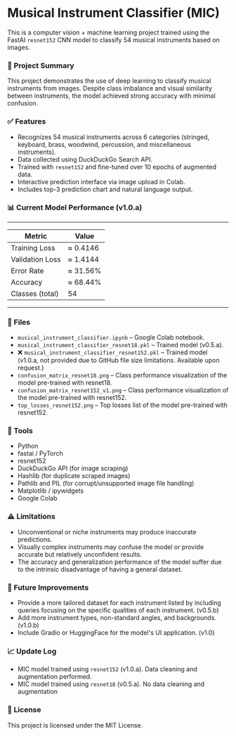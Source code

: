 # Musical Instrument Classifier (MIC)
This is a computer vision + machine learning project trained using the FastAI `resnet152` CNN model to classify 54 musical instruments based on images.

### 📌 Project Summary
This project demonstrates the use of deep learning to classify musical instruments from images. Despite class imbalance and visual similarity between instruments, the model achieved strong accuracy with minimal confusion.

### ✅ Features
- Recognizes 54 musical instruments across 6 categories (stringed, keyboard, brass, woodwind, percussion, and miscellaneous instruments).
- Data collected using DuckDuckGo Search API.
- Trained with `resnet152` and fine-tuned over 10 epochs of augmented data.
- Interactive prediction interface via image upload in Colab.
- Includes top-3 prediction chart and natural language output.

### 📊 Current Model Performance (v1.0.a)
------------------------------
| Metric          | Value    |
| --------------- | -------- |
| Training Loss   | ≈ 0.4146 |
| Validation Loss | ≈ 1.4144 |
| Error Rate      | ≈ 31.56% |
| Accuracy        | ≈ 68.44% |
| Classes (total) |    54    |
------------------------------

### 📁 Files
- `musical_instrument_classifier.ipynb` – Google Colab notebook.
- `musical_instrument_classifier_resnet18.pkl` – Trained model (v0.5.a).
- ❌ `musical_instrument_classifier_resnet152.pkl` – Trained model (v1.0.a, not provided due to GitHub file size limitations. Available upon request.)
- `confusion_matrix_resnet18.png` – Class performance visualization of the model pre-trained with resnet18.
- `confusion_matrix_resnet152_v1.png` – Class performance visualization of the model pre-trained with resnet152.
- `top_losses_resnet152.png` – Top losses list of the model pre-trained with resnet152.

### 🔧 Tools
- Python
- fastai / PyTorch
- resnet152
- DuckDuckGo API (for image scraping)
- Hashlib (for duplicate scraped images)
- Pathlib and PIL (for corrupt/unsupported image file handling)
- Matplotlib / ipywidgets
- Google Colab

### ⚠️ Limitations
- Unconventional or niche instruments may produce inaccurate predictions.
- Visually complex instruments may confuse the model or provide accurate but relatively unconfident results.
- The accuracy and generalization performance of the model suffer due to the intrinsic disadvantage of having a general dataset.

### 📌 Future Improvements
- Provide a more tailored dataset for each instrument listed by including queries focusing on the specific qualities of each instrument. (v0.5.b)
- Add more instrument types, non-standard angles, and backgrounds. (v1.0.b)
- Include Gradio or HuggingFace for the model's UI application. (v1.0)

### 📈 Update Log
- MIC model trained using `resnet152` (v1.0.a). Data cleaning and augmentation performed.
- MIC model trained using `resnet18` (v0.5.a). No data cleaning and augmentation

### 📄 License
This project is licensed under the MIT License.
